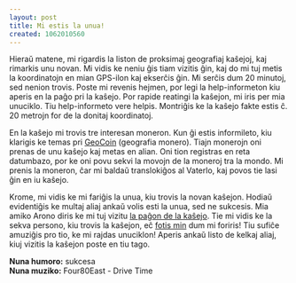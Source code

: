 ```yaml
---
layout: post
title: Mi estis la unua!
created: 1062010560
---
```

Hieraŭ matene, mi rigardis la liston de proksimaj geografiaj kaŝejoj, kaj rimarkis unu novan.  Mi vidis ke neniu ĝis tiam vizitis ĝin, kaj do mi tuj metis la koordinatojn en mian GPS-ilon kaj ekserĉis ĝin.  Mi serĉis dum 20 minutoj, sed nenion trovis.  Poste mi revenis hejmen, por legi la help-informeton kiu aperis en la paĝo pri la kaŝejo.  Por rapide reatingi la kaŝejon, mi iris per mia unuciklo.  Tiu help-informeto vere helpis.  Montriĝis ke la kaŝejo fakte estis ĉ. 20 metrojn for de la donitaj koordinatoj.

En la kaŝejo mi trovis tre interesan moneron.  Kun ĝi estis informileto, kiu klarigis ke temas pri [GeoCoin](http://www.geocoins.ca/) (geografia monero).  Tiajn monerojn oni prenas de unu kaŝejo kaj metas en alian.  Oni tion registras en reta datumbazo, por ke oni povu sekvi la movojn de la moneroj tra la mondo.  Mi prenis la moneron, ĉar mi baldaŭ translokiĝos al Vaterlo, kaj povos tie lasi ĝin en iu kaŝejo.

Krome, mi vidis ke mi fariĝis la unua, kiu trovis la novan kaŝejon.  Hodiaŭ evidentiĝis ke multaj aliaj ankaŭ volis esti la unua, sed ne sukcesis.  Mia amiko Arono diris ke mi tuj vizitu [la paĝon de la kaŝejo](http://www.geocaching.com/seek/cache_details.aspx?ID=88159).  Tie mi vidis ke la sekva persono, kiu trovis la kaŝejon, eĉ [fotis min](http://www.geocaching.com/seek/cachelog_details.asp?ID=301440&L=1948816) dum mi foriris!  Tiu sufiĉe amuziĝis pro tio, ke mi rajdas unuciklon!  Aperis ankaŭ listo de kelkaj aliaj, kiuj vizitis la kaŝejon poste en tiu tago.

**Nuna humoro:** sukcesa  
**Nuna muziko:** Four80East - Drive Time
